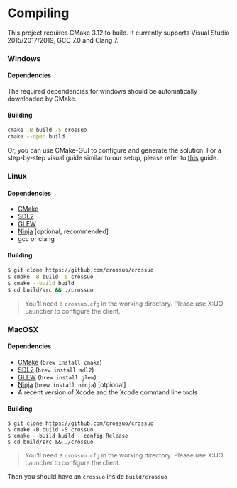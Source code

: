 # Compiling

This project requires CMake 3.12 to build. It currently supports Visual Studio 2015/2017/2019, GCC 7.0 and Clang 7.

### Windows

#### Dependencies

The required dependencies for windows should be automatically downloaded by CMake.

#### Building

```bat
cmake -B build -S crossuo
cmake --open build
```

Or, you can use CMake-GUI to configure and generate the solution. For a step-by-step visual guide similar to our setup, please refer to [this](https://github.com/yuzu-emu/yuzu/wiki/Building-for-Windows) guide.

### Linux

#### Dependencies

* [CMake](https://cmake.org/)
* [SDL2](https://www.libsdl.org/download-2.0.php)
* [GLEW](http://glew.sourceforge.net/)
* [Ninja](https://ninja-build.org/) [optional, recommended]
* gcc or clang

#### Building

```bash
$ git clone https://github.com/crossuo/crossuo
$ cmake -B build -S crossuo
$ cmake --build build
$ cd build/src && ./crossuo
```

  > You'll need a `crossuo.cfg` in the working directory. Please use X:UO Launcher to configure the client.

### MacOSX

#### Dependencies

* [CMake](https://cmake.org/) (`brew install cmake`)
* [SDL2](https://www.libsdl.org/download-2.0.php) (`brew install sdl2`)
* [GLEW](http://glew.sourceforge.net/) (`brew install glew`)
* [Ninja](https://ninja-build.org/) (`brew install ninja`) [otpional]
* A recent version of Xcode and the Xcode command line tools

#### Building

```
$ git clone https://github.com/crossuo/crossuo
$ cmake -B build -S crossuo
$ cmake --build build --config Release
$ cd build/src && ./crossuo
```
  > You'll need a `crossuo.cfg` in the working directory. Please use X:UO Launcher to configure the client.

Then you should have an `crossuo` inside `build/crossuo`